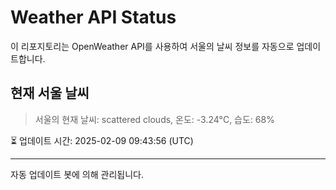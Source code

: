 
# Weather API Status

이 리포지토리는 OpenWeather API를 사용하여 서울의 날씨 정보를 자동으로 업데이트합니다.

## 현재 서울 날씨
> 서울의 현재 날씨: scattered clouds, 온도: -3.24°C, 습도: 68%

⏳ 업데이트 시간: 2025-02-09 09:43:56 (UTC)

---
자동 업데이트 봇에 의해 관리됩니다.
